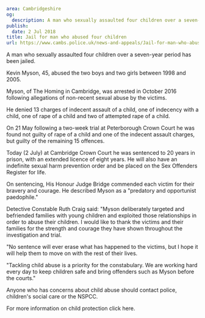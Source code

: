 ```yaml
area: Cambridgeshire
og:
  description: A man who sexually assaulted four children over a seven-year period has been jailed.
publish:
  date: 2 Jul 2018
title: Jail for man who abused four children
url: https://www.cambs.police.uk/news-and-appeals/Jail-for-man-who-abused-four-children
```

A man who sexually assaulted four children over a seven-year period has been jailed.

Kevin Myson, 45, abused the two boys and two girls between 1998 and 2005.

Myson, of The Homing in Cambridge, was arrested in October 2016 following allegations of non-recent sexual abuse by the victims.

He denied 13 charges of indecent assault of a child, one of indecency with a child, one of rape of a child and two of attempted rape of a child.

On 21 May following a two-week trial at Peterborough Crown Court he was found not guilty of rape of a child and one of the indecent assault charges, but guilty of the remaining 15 offences.

Today (2 July) at Cambridge Crown Court he was sentenced to 20 years in prison, with an extended licence of eight years. He will also have an indefinite sexual harm prevention order and be placed on the Sex Offenders Register for life.

On sentencing, His Honour Judge Bridge commended each victim for their bravery and courage. He described Myson as a "predatory and opportunist paedophile."

Detective Constable Ruth Craig said: "Myson deliberately targeted and befriended families with young children and exploited those relationships in order to abuse their children. I would like to thank the victims and their families for the strength and courage they have shown throughout the investigation and trial.

"No sentence will ever erase what has happened to the victims, but I hope it will help them to move on with the rest of their lives.

"Tackling child abuse is a priority for the constabulary. We are working hard every day to keep children safe and bring offenders such as Myson before the courts."

Anyone who has concerns about child abuse should contact police, children's social care or the NSPCC.

For more information on child protection click here.
